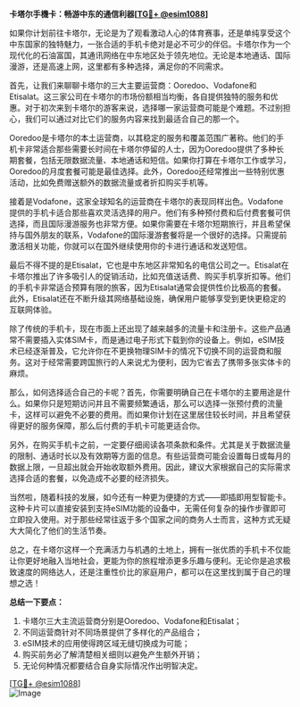 **卡塔尔手機卡：畅游中东的通信利器[[TG💪+ @esim1088](https://t.me/s/esim1088)]**

如果你计划前往卡塔尔，无论是为了观看激动人心的体育赛事，还是单纯享受这个中东国家的独特魅力，一张合适的手机卡绝对是必不可少的伴侣。卡塔尔作为一个现代化的石油富国，其通讯网络在中东地区处于领先地位。无论是本地通话、国际漫游，还是高速上网，这里都有多种选择，满足你的不同需求。

首先，让我们来聊聊卡塔尔的三大主要运营商：Ooredoo、Vodafone和Etisalat。这三家公司在卡塔尔的市场份额相当均衡，各自提供独特的服务和优惠。对于初次来到卡塔尔的游客来说，选择哪一家运营商可能是个难题。不过别担心，我们可以通过对比它们的服务内容来找到最适合自己的那一个。

Ooredoo是卡塔尔的本土运营商，以其稳定的服务和覆盖范围广著称。他们的手机卡非常适合那些需要长时间在卡塔尔停留的人士，因为Ooredoo提供了多种长期套餐，包括无限数据流量、本地通话和短信。如果你打算在卡塔尔工作或学习，Ooredoo的月度套餐可能是最佳选择。此外，Ooredoo还经常推出一些特别优惠活动，比如免费赠送额外的数据流量或者折扣购买手机等。

接着是Vodafone，这家全球知名的运营商在卡塔尔的表现同样出色。Vodafone提供的手机卡适合那些喜欢灵活选择的用户。他们有多种预付费和后付费套餐可供选择，而且国际漫游服务也非常方便。如果你需要在卡塔尔短期旅行，并且希望保持与国外朋友的联系，Vodafone的国际漫游套餐将是一个很好的选择。只需提前激活相关功能，你就可以在国外继续使用你的卡进行通话和发送短信。

最后不得不提的是Etisalat，它也是中东地区非常知名的电信公司之一。Etisalat在卡塔尔推出了许多吸引人的促销活动，比如充值送话费、购买手机享折扣等。他们的手机卡非常适合预算有限的旅客，因为Etisalat通常会提供性价比极高的套餐。此外，Etisalat还在不断升级其网络基础设施，确保用户能够享受到更快更稳定的互联网体验。

除了传统的手机卡，现在市面上还出现了越来越多的流量卡和注册卡。这些产品通常不需要插入实体SIM卡，而是通过电子形式下载到你的设备上。例如，eSIM技术已经逐渐普及，它允许你在不更换物理SIM卡的情况下切换不同的运营商和服务。这对于经常需要跨国旅行的人来说尤为便利，因为它省去了携带多张实体卡的麻烦。

那么，如何选择适合自己的卡呢？首先，你需要明确自己在卡塔尔的主要用途是什么。如果你只是短期访问并且不需要频繁通话，那么可以选择一张预付费的流量卡，这样可以避免不必要的费用。而如果你计划在这里居住较长时间，并且希望获得更好的服务保障，那么后付费的手机卡可能更适合你。

另外，在购买手机卡之前，一定要仔细阅读各项条款和条件。尤其是关于数据流量的限制、通话时长以及有效期等方面的信息。有些运营商可能会设置每日或每月的数据上限，一旦超出就会开始收取额外费用。因此，建议大家根据自己的实际需求选择合适的套餐，以免造成不必要的经济损失。

当然啦，随着科技的发展，如今还有一种更为便捷的方式——即插即用型智能卡。这种卡片可以直接安装到支持eSIM功能的设备中，无需任何复杂的操作步骤即可立即投入使用。对于那些经常往返于多个国家之间的商务人士而言，这种方式无疑大大简化了他们的生活节奏。

总之，在卡塔尔这样一个充满活力与机遇的土地上，拥有一张优质的手机卡不仅能让你更好地融入当地社会，更能为你的旅程增添更多乐趣与便利。无论你是追求极致速度的网络达人，还是注重性价比的家庭用户，都可以在这里找到属于自己的理想之选！

**总结一下要点：**
1. 卡塔尔三大主流运营商分别是Ooredoo、Vodafone和Etisalat；
2. 不同运营商针对不同场景提供了多样化的产品组合；
3. eSIM技术的应用使得跨区域无缝切换成为可能；
4. 购买前务必了解清楚相关细则以避免产生额外开销；
5. 无论何种情况都要结合自身实际情况作出明智决定。

[[TG💪+ @esim1088](https://t.me/s/esim1088)]  
![Image](https://i.postimg.cc/4NQfJmqS/Snipaste-2025-05-13-00-14-12.png)